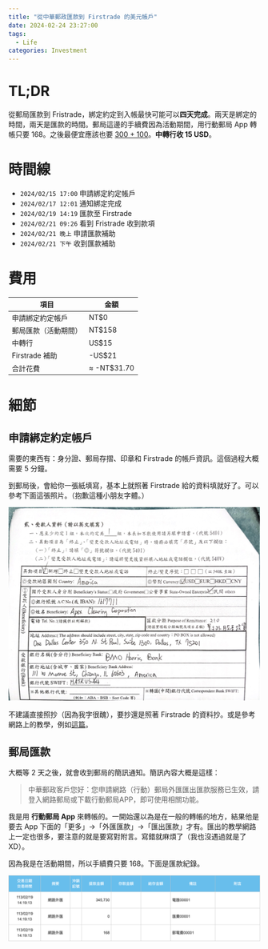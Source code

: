 ```yaml
---
title: "從中華郵政匯款到 Firstrade 的美元帳戶"
date: 2024-02-24 23:27:00
tags:
  - Life
categories: Investment
---
```


# TL;DR

從郵局匯款到 Fristrade，綁定約定到入帳最快可能可以**四天完成**。兩天是綁定的時間，兩天是匯款的時間。郵局這邊的手續費因為活動期間，用行動郵局 App 轉帳只要 168。之後最便宜應該也要 [300 + 100](https://www.post.gov.tw/post/internet/B_saving/index.jsp?ID=3020204)。**中轉行收 15 USD**。

<!-- more -->

# 時間線

- `2024/02/15 17:00` 申請綁定約定帳戶
- `2024/02/17 12:01` 通知綁定完成
- `2024/02/19 14:19` 匯款至 Firstrade
- `2024/02/21 09:26` 看到 Fristrade 收到款項
- `2024/02/21 晚上` 申請匯款補助
- `2024/02/21 下午` 收到匯款補助

# 費用

| 項目                 | 金額        |
| -------------------- | ----------- |
| 申請綁定約定帳戶     | NT$0        |
| 郵局匯款（活動期間） | NT$158      |
| 中轉行               | US$15       |
| Firstrade 補助       | -US$21      |
| 合計花費             | ≈ -NT$31.70 |

# 細節
## 申請綁定約定帳戶
需要的東西有：身分證、郵局存摺、印章和 Firstrade 的帳戶資訊。這個過程大概需要 5 分鐘。

到郵局後，會給你一張紙填寫，基本上就照著 Firstrade 給的資料填就好了。可以參考下面這張照片。（抱歉這種小朋友字體。）

![郵局約定表格](/assets/PostToFirstrade/OutwardRemittanceForm.jpeg)

不建議直接照抄（因為我字很醜），要抄還是照著 Firstrade 的資料抄。或是參考網路上的教學，例如[這篇](https://george-dewi.com/firstrade/#t-1688828552566)。

## 郵局匯款
大概等 2 天之後，就會收到郵局的簡訊通知。簡訊內容大概是這樣：

> 中華郵政客戶您好：您申請網路（行動）郵局外匯匯出匯款服務已生效，請登入網路郵局或下載行動郵局APP，即可使用相關功能。

我是用 **行動郵局 App** 來轉帳的。一開始還以為是在一般的轉帳的地方，結果他是要去 App 下面的「更多」→「外匯匯款」→「匯出匯款」才有。匯出的教學網路上一定也很多，要注意的就是要寫對附言。寫錯就麻煩了（我也沒遇過就是了 XD）。

因為我是在活動期間，所以手續費只要 168。下面是匯款紀錄。

![匯款紀錄](/assets/PostToFirstrade/PostRecord.png)